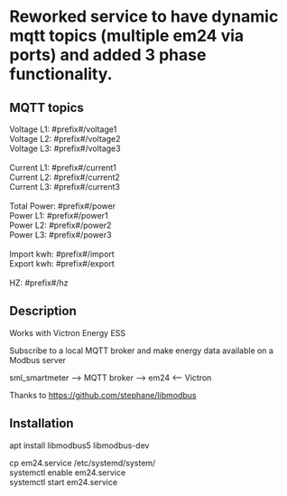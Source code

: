 # Reworked service to have dynamic mqtt topics (multiple em24 via ports) and added 3 phase functionality.

## MQTT topics

Voltage L1:   #prefix#/voltage1<br>
Voltage L2:   #prefix#/voltage2<br>
Voltage L3:   #prefix#/voltage3<br>
<br>
Current L1:   #prefix#/current1<br>
Current L2:   #prefix#/current2<br>
Current L3:   #prefix#/current3<br>
<br>
Total Power:  #prefix#/power<br>
Power L1:     #prefix#/power1<br>
Power L2:     #prefix#/power2<br>
Power L3:     #prefix#/power3<br>
<br>
Import kwh:   #prefix#/import<br>
Export kwh:   #prefix#/export<br>
<br>
HZ:           #prefix#/hz<br>

## Description

Works with Victron Energy ESS<br>

Subscribe to a local MQTT broker and make energy data available on a Modbus server

sml_smartmeter  -->  MQTT broker  -->  em24  <--  Victron


Thanks to 
https://github.com/stephane/libmodbus

## Installation


apt install libmodbus5 libmodbus-dev


cp em24.service /etc/systemd/system/<br>
systemctl enable em24.service<br>
systemctl start em24.service

